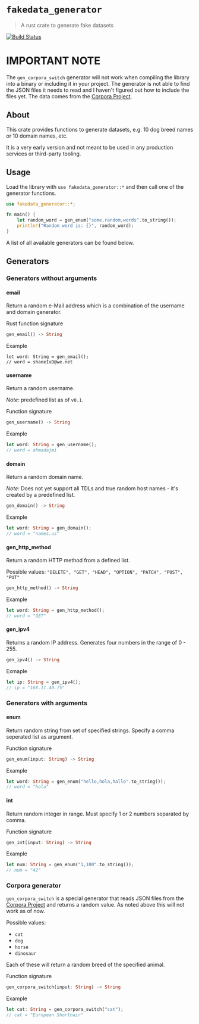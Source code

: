 # `fakedata_generator`
> A rust crate to generate fake datasets

[![Build Status](https://travis-ci.org/kevingimbel/fakedata_generator.svg?branch=master)](https://travis-ci.org/kevingimbel/fakedata_generator)

# IMPORTANT NOTE

The `gen_corpora_switch` generator will not work when compiling the library into a binary or including it in your project. The generator is not able to find the JSON files it needs to read and I haven't figured out how to include the files yet.
The data comes from the [Corpora Project](https://github.com/dariusk/corpora).

## About

This crate provides functions to generate datasets, e.g. 10 dog breed names or 10 domain names, etc.

It is a very early version and not meant to be used in any production services or third-party tooling. 

## Usage

Load the library with `use fakedata_generator::*` and then call one of the generator functions. 

```rust
use fakedata_generator::*;

fn main() {
    let random_word = gen_enum("some,random,words".to_string());
    println!("Random word is: {}", random_word); 
}
```

A list of all available generators can be found below.

## Generators

### Generators without arguments

#### email

Return a random e-Mail address which is a combination of the username and domain generator. 

Rust function signature
```rust
gen_email() -> String
```

Example
```shell
let word: String = gen_email();
// word = shaneIxD@we.net
```

#### username

Return a random username.

*Note:* predefined list as of `v0.1`.

Function signature
```rust
gen_username() -> String
```

Example
```rust
let word: String = gen_username();
// word = ahmadajmi
```

#### domain

Return a random domain name.

*Note:* Does not yet support all TDLs and true random host names - it's created by a predefined list.

```rust
gen_domain() -> String
```

Example
```rust
let word: String = gen_domain();
// word = "names.us"
```

#### gen_http_method

Return a random HTTP method from a defined list.

Possible values: `"DELETE", "GET", "HEAD", "OPTION", "PATCH", "POST", "PUT"`

```rust
gen_http_method() -> String
```

Example
```rust
let word: String = gen_http_method();
// word = "GET"
```


#### gen_ipv4

Returns a random IP address. Generates four numbers in the range of 0 - 255.

```rust
gen_ipv4() -> String
``` 

Exmaple
```rust
let ip: String = gen_ipv4();
// ip = "168.11.40.75"
```

### Generators with arguments

#### enum

Return random string from set of specified strings. Specify a comma seperated list as argument.

Function signature
```rust
gen_enum(input: String) -> String
```

Example
```rust
let word: String = gen_enum("hello,hola,hallo".to_string());
// word = "hola"
```


#### int

Return random integer in range. Must specify 1 or 2 numbers separated by comma.

Function signature
```rust
gen_int(input: String) -> String
```

Example
```rust
let num: String = gen_enum("1,100".to_string());
// num = "42"
```

### Corpora generator

`gen_corpora_switch` is a special generator that reads JSON files from the [Corpora Project](https://github.com/dariusk/corpora) and returns a random value. As noted above this will not work as of now.

Possible values: 
- `cat`
- `dog`
- `horse`
- `dinosaur`

Each of these will return a random breed of the specified animal.

Function signature
```rust
gen_corpora_switch(input: String) -> String
```

Example
```rust
let cat: String = gen_corpora_switch("cat");
// cat = "European Shorthair"

```